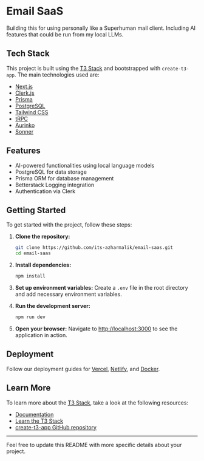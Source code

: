 

# Email SaaS

Building this for using personally like a Superhuman mail client. Including AI features that could be run from my local LLMs.

## Tech Stack

This project is built using the [T3 Stack](https://create.t3.gg/) and bootstrapped with `create-t3-app`. The main technologies used are:

- [Next.js](https://nextjs.org)
- [Clerk.js]()
- [Prisma](https://prisma.io)
- [PostgreSQL]()
- [Tailwind CSS](https://tailwindcss.com)
- [tRPC](https://trpc.io)
- [Aurinko]()
- [Sonner]()

## Features

- AI-powered functionalities using local language models
- PostgreSQL for data storage
- Prisma ORM for database management
- Betterstack Logging integration
- Authentication via Clerk

## Getting Started

To get started with the project, follow these steps:

1. **Clone the repository:**
   ```sh
   git clone https://github.com/its-azharmalik/email-saas.git
   cd email-saas
   ```

2. **Install dependencies:**
   ```sh
   npm install
   ```

3. **Set up environment variables:**
   Create a `.env` file in the root directory and add necessary environment variables.

4. **Run the development server:**
   ```sh
   npm run dev
   ```

5. **Open your browser:**
   Navigate to [http://localhost:3000](http://localhost:3000) to see the application in action.

## Deployment

Follow our deployment guides for [Vercel](https://create.t3.gg/en/deployment/vercel), [Netlify](https://create.t3.gg/en/deployment/netlify), and [Docker](https://create.t3.gg/en/deployment/docker).

## Learn More

To learn more about the [T3 Stack](https://create.t3.gg/), take a look at the following resources:

- [Documentation](https://create.t3.gg/)
- [Learn the T3 Stack](https://create.t3.gg/en/faq#what-learning-resources-are-currently-available)
- [create-t3-app GitHub repository](https://github.com/t3-oss/create-t3-app)

---

Feel free to update this README with more specific details about your project.
